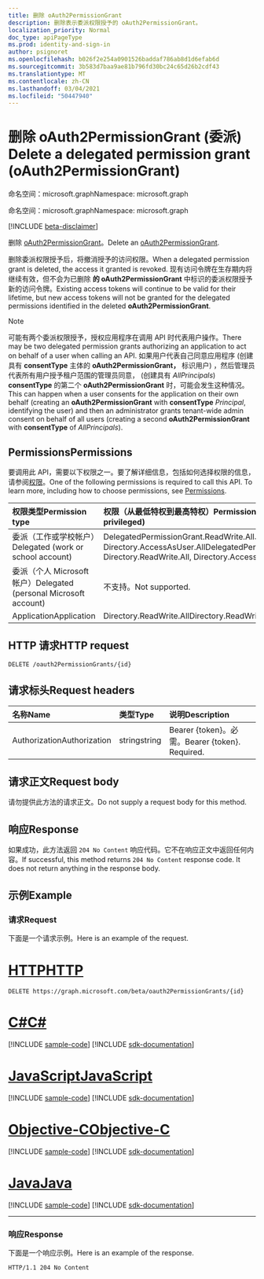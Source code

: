 ```yaml
---
title: 删除 oAuth2PermissionGrant
description: 删除表示委派权限授予的 oAuth2PermissionGrant。
localization_priority: Normal
doc_type: apiPageType
ms.prod: identity-and-sign-in
author: psignoret
ms.openlocfilehash: b026f2e254a0901526baddaf786ab8d1d6efab6d
ms.sourcegitcommit: 3b583d7baa9ae81b796fd30bc24c65d26b2cdf43
ms.translationtype: MT
ms.contentlocale: zh-CN
ms.lasthandoff: 03/04/2021
ms.locfileid: "50447940"
---
```

# <a name="delete-a-delegated-permission-grant-oauth2permissiongrant"></a><span data-ttu-id="b4cb4-103">删除 oAuth2PermissionGrant (委派) </span><span class="sxs-lookup"><span data-stu-id="b4cb4-103">Delete a delegated permission grant (oAuth2PermissionGrant)</span></span>

<span data-ttu-id="b4cb4-104">命名空间：microsoft.graph</span><span class="sxs-lookup"><span data-stu-id="b4cb4-104">Namespace: microsoft.graph</span></span>

<span data-ttu-id="b4cb4-105">命名空间：microsoft.graph</span><span class="sxs-lookup"><span data-stu-id="b4cb4-105">Namespace: microsoft.graph</span></span>

[!INCLUDE [beta-disclaimer](../../includes/beta-disclaimer.md)]

<span data-ttu-id="b4cb4-106">删除 [oAuth2PermissionGrant](../resources/oauth2permissiongrant.md)。</span><span class="sxs-lookup"><span data-stu-id="b4cb4-106">Delete an [oAuth2PermissionGrant](../resources/oauth2permissiongrant.md).</span></span>

<span data-ttu-id="b4cb4-107">删除委派权限授予后，将撤消授予的访问权限。</span><span class="sxs-lookup"><span data-stu-id="b4cb4-107">When a delegated permission grant is deleted, the access it granted is revoked.</span></span> <span data-ttu-id="b4cb4-108">现有访问令牌在生存期内将继续有效，但不会为已删除 **的 oAuth2PermissionGrant** 中标识的委派权限授予新的访问令牌。</span><span class="sxs-lookup"><span data-stu-id="b4cb4-108">Existing access tokens will continue to be valid for their lifetime, but new access tokens will not be granted for the delegated permissions identified in the deleted **oAuth2PermissionGrant**.</span></span>

> [!NOTE]
> <span data-ttu-id="b4cb4-109">可能有两个委派权限授予，授权应用程序在调用 API 时代表用户操作。</span><span class="sxs-lookup"><span data-stu-id="b4cb4-109">There may be two delegated permission grants authorizing an application to act on behalf of a user when calling an API.</span></span> <span data-ttu-id="b4cb4-110">如果用户代表自己同意应用程序 (创建具有 **consentType** 主体的 **oAuth2PermissionGrant，** 标识用户) ，然后管理员代表所有用户授予租户范围的管理员同意， (创建具有 *AllPrincipals*) **consentType** 的第二个 **oAuth2PermissionGrant** 时，可能会发生这种情况。</span><span class="sxs-lookup"><span data-stu-id="b4cb4-110">This can happen when a user consents for the application on their own behalf (creating an **oAuth2PermissionGrant** with **consentType** *Principal*, identifying the user) and then an administrator grants tenant-wide admin consent on behalf of all users (creating a second **oAuth2PermissionGrant** with **consentType** of *AllPrincipals*).</span></span>

## <a name="permissions"></a><span data-ttu-id="b4cb4-111">Permissions</span><span class="sxs-lookup"><span data-stu-id="b4cb4-111">Permissions</span></span>

<span data-ttu-id="b4cb4-p103">要调用此 API，需要以下权限之一。要了解详细信息，包括如何选择权限的信息，请参阅[权限](/graph/permissions-reference)。</span><span class="sxs-lookup"><span data-stu-id="b4cb4-p103">One of the following permissions is required to call this API. To learn more, including how to choose permissions, see [Permissions](/graph/permissions-reference).</span></span>

|<span data-ttu-id="b4cb4-114">权限类型</span><span class="sxs-lookup"><span data-stu-id="b4cb4-114">Permission type</span></span>      | <span data-ttu-id="b4cb4-115">权限（从最低特权到最高特权）</span><span class="sxs-lookup"><span data-stu-id="b4cb4-115">Permissions (from least to most privileged)</span></span>              |
|:--------------------|:---------------------------------------------------------|
|<span data-ttu-id="b4cb4-116">委派（工作或学校帐户）</span><span class="sxs-lookup"><span data-stu-id="b4cb4-116">Delegated (work or school account)</span></span> | <span data-ttu-id="b4cb4-117">DelegatedPermissionGrant.ReadWrite.All、Directory.ReadWrite.All、Directory.AccessAsUser.All</span><span class="sxs-lookup"><span data-stu-id="b4cb4-117">DelegatedPermissionGrant.ReadWrite.All, Directory.ReadWrite.All, Directory.AccessAsUser.All</span></span>    |
|<span data-ttu-id="b4cb4-118">委派（个人 Microsoft 帐户）</span><span class="sxs-lookup"><span data-stu-id="b4cb4-118">Delegated (personal Microsoft account)</span></span> | <span data-ttu-id="b4cb4-119">不支持。</span><span class="sxs-lookup"><span data-stu-id="b4cb4-119">Not supported.</span></span>    |
|<span data-ttu-id="b4cb4-120">Application</span><span class="sxs-lookup"><span data-stu-id="b4cb4-120">Application</span></span> | <span data-ttu-id="b4cb4-121">Directory.ReadWrite.All</span><span class="sxs-lookup"><span data-stu-id="b4cb4-121">Directory.ReadWrite.All</span></span> |

## <a name="http-request"></a><span data-ttu-id="b4cb4-122">HTTP 请求</span><span class="sxs-lookup"><span data-stu-id="b4cb4-122">HTTP request</span></span>

<!-- { "blockType": "ignored" } -->

```http
DELETE /oauth2PermissionGrants/{id}
```

## <a name="request-headers"></a><span data-ttu-id="b4cb4-123">请求标头</span><span class="sxs-lookup"><span data-stu-id="b4cb4-123">Request headers</span></span>

| <span data-ttu-id="b4cb4-124">名称</span><span class="sxs-lookup"><span data-stu-id="b4cb4-124">Name</span></span>       | <span data-ttu-id="b4cb4-125">类型</span><span class="sxs-lookup"><span data-stu-id="b4cb4-125">Type</span></span> | <span data-ttu-id="b4cb4-126">说明</span><span class="sxs-lookup"><span data-stu-id="b4cb4-126">Description</span></span>|
|:---------------|:--------|:----------|
| <span data-ttu-id="b4cb4-127">Authorization</span><span class="sxs-lookup"><span data-stu-id="b4cb4-127">Authorization</span></span>  | <span data-ttu-id="b4cb4-128">string</span><span class="sxs-lookup"><span data-stu-id="b4cb4-128">string</span></span>  | <span data-ttu-id="b4cb4-p104">Bearer {token}。必需。</span><span class="sxs-lookup"><span data-stu-id="b4cb4-p104">Bearer {token}. Required.</span></span> |

## <a name="request-body"></a><span data-ttu-id="b4cb4-131">请求正文</span><span class="sxs-lookup"><span data-stu-id="b4cb4-131">Request body</span></span>

<span data-ttu-id="b4cb4-132">请勿提供此方法的请求正文。</span><span class="sxs-lookup"><span data-stu-id="b4cb4-132">Do not supply a request body for this method.</span></span>

## <a name="response"></a><span data-ttu-id="b4cb4-133">响应</span><span class="sxs-lookup"><span data-stu-id="b4cb4-133">Response</span></span>

<span data-ttu-id="b4cb4-p105">如果成功，此方法返回 `204 No Content` 响应代码。它不在响应正文中返回任何内容。</span><span class="sxs-lookup"><span data-stu-id="b4cb4-p105">If successful, this method returns `204 No Content` response code. It does not return anything in the response body.</span></span>

## <a name="example"></a><span data-ttu-id="b4cb4-136">示例</span><span class="sxs-lookup"><span data-stu-id="b4cb4-136">Example</span></span>

### <a name="request"></a><span data-ttu-id="b4cb4-137">请求</span><span class="sxs-lookup"><span data-stu-id="b4cb4-137">Request</span></span>

<span data-ttu-id="b4cb4-138">下面是一个请求示例。</span><span class="sxs-lookup"><span data-stu-id="b4cb4-138">Here is an example of the request.</span></span>

# <a name="http"></a>[<span data-ttu-id="b4cb4-139">HTTP</span><span class="sxs-lookup"><span data-stu-id="b4cb4-139">HTTP</span></span>](#tab/http)
<!-- {
  "blockType": "request",
  "name": "delete_oAuth2PermissionGrant"
}-->
```http
DELETE https://graph.microsoft.com/beta/oauth2PermissionGrants/{id}
```

# <a name="c"></a>[<span data-ttu-id="b4cb4-140">C#</span><span class="sxs-lookup"><span data-stu-id="b4cb4-140">C#</span></span>](#tab/csharp)
[!INCLUDE [sample-code](../includes/snippets/csharp/delete-oauth2permissiongrant-csharp-snippets.md)]
[!INCLUDE [sdk-documentation](../includes/snippets/snippets-sdk-documentation-link.md)]

# <a name="javascript"></a>[<span data-ttu-id="b4cb4-141">JavaScript</span><span class="sxs-lookup"><span data-stu-id="b4cb4-141">JavaScript</span></span>](#tab/javascript)
[!INCLUDE [sample-code](../includes/snippets/javascript/delete-oauth2permissiongrant-javascript-snippets.md)]
[!INCLUDE [sdk-documentation](../includes/snippets/snippets-sdk-documentation-link.md)]

# <a name="objective-c"></a>[<span data-ttu-id="b4cb4-142">Objective-C</span><span class="sxs-lookup"><span data-stu-id="b4cb4-142">Objective-C</span></span>](#tab/objc)
[!INCLUDE [sample-code](../includes/snippets/objc/delete-oauth2permissiongrant-objc-snippets.md)]
[!INCLUDE [sdk-documentation](../includes/snippets/snippets-sdk-documentation-link.md)]

# <a name="java"></a>[<span data-ttu-id="b4cb4-143">Java</span><span class="sxs-lookup"><span data-stu-id="b4cb4-143">Java</span></span>](#tab/java)
[!INCLUDE [sample-code](../includes/snippets/java/delete-oauth2permissiongrant-java-snippets.md)]
[!INCLUDE [sdk-documentation](../includes/snippets/snippets-sdk-documentation-link.md)]

---

### <a name="response"></a><span data-ttu-id="b4cb4-144">响应</span><span class="sxs-lookup"><span data-stu-id="b4cb4-144">Response</span></span>

<span data-ttu-id="b4cb4-145">下面是一个响应示例。</span><span class="sxs-lookup"><span data-stu-id="b4cb4-145">Here is an example of the response.</span></span>

<!-- {
  "blockType": "response",
  "truncated": true
} -->

```http
HTTP/1.1 204 No Content
```

<!-- uuid: 8fcb5dbc-d5aa-4681-8e31-b001d5168d79
2015-10-25 14:57:30 UTC -->
<!--
{
  "type": "#page.annotation",
  "description": "Delete oAuth2PermissionGrant",
  "keywords": "",
  "section": "documentation",
  "tocPath": "",
  "suppressions": [
  ]
}
-->


